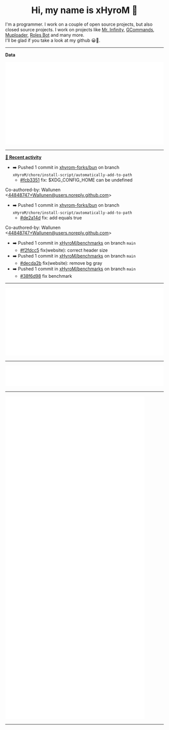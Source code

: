 <p align="center">
    <!-- <img src="https://avatars.githubusercontent.com/u/56601352" width="192" alt="hyro's pfp" /> -->
    <h1 align="center">Hi, my name is xHyroM 👋</h1>
</p>

I'm a programmer. I work on a couple of open source projects, but also closed source projects. I work on projects like [Mr. Infinity](https://discord.com/oauth2/authorize?client_id=720321585625694239&scope=bot%20applications.commands&permissions=8&redirect_uri=https://blobs.gq/imanager&prompt=consent&response_type=code), [GCommands](https://github.com/Garlic-Team/GCommands), [Muploader](https://github.com/xHyroM/Muploader), [Roles Bot](https://github.com/xHyroM/roles-bot) and many more.  
I'll be glad if you take a look at my github 😀👀.

___
**Data**

<img src="https://github.com/xHyroM/xHyroM/blob/master/.cache/base.svg">

___

**[📰 Recent activity](https://github.com/xHyroM)**
* ➡️ Pushed 1 commit in [xhyrom-forks/bun](https://github.com/xhyrom-forks/bun) on branch `xHyroM/chore/install-script/automatically-add-to-path`
  * [#fcb3351](https://github.com/xhyrom-forks/bun/commit/fcb3351) fix: $XDG_CONFIG_HOME can be undefined

Co-authored-by: Wallunen &lt;44848747+Wallunen@users.noreply.github.com&gt;
* ➡️ Pushed 1 commit in [xhyrom-forks/bun](https://github.com/xhyrom-forks/bun) on branch `xHyroM/chore/install-script/automatically-add-to-path`
  * [#de2a14d](https://github.com/xhyrom-forks/bun/commit/de2a14d) fix: add equals true

Co-authored-by: Wallunen &lt;44848747+Wallunen@users.noreply.github.com&gt;
* ➡️ Pushed 1 commit in [xHyroM/benchmarks](https://github.com/xHyroM/benchmarks) on branch `main`
  * [#f2fdcc5](https://github.com/xHyroM/benchmarks/commit/f2fdcc5) fix(website): correct header size
* ➡️ Pushed 1 commit in [xHyroM/benchmarks](https://github.com/xHyroM/benchmarks) on branch `main`
  * [#decda2b](https://github.com/xHyroM/benchmarks/commit/decda2b) fix(website): remove bg gray
* ➡️ Pushed 1 commit in [xHyroM/benchmarks](https://github.com/xHyroM/benchmarks) on branch `main`
  * [#38f6d98](https://github.com/xHyroM/benchmarks/commit/38f6d98) fix benchmark


___

<img src="https://github.com/xHyroM/xHyroM/blob/master/.cache/isocalendar.svg">

___

<img src="https://github.com/xHyroM/xHyroM/blob/master/.cache/languages.svg">

___

<img src="https://github.com/xHyroM/xHyroM/blob/master/.cache/achievements.svg">

___
